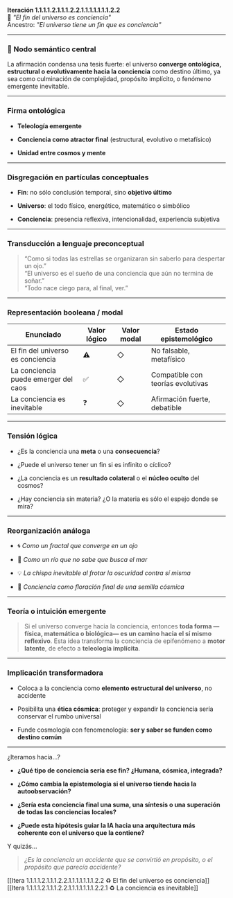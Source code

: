 **Iteración 1.1.1.1.2.1.1.1.2.2.1.1.1.1.1.1.1.2.2**  
🔹 _"El fin del universo es conciencia"_  
Ancestro: _"El universo tiene un fin que es conciencia"_

---

### 🧠 Nodo semántico central

La afirmación condensa una tesis fuerte: el universo **converge ontológica, estructural o evolutivamente hacia la conciencia** como destino último, ya sea como culminación de complejidad, propósito implícito, o fenómeno emergente inevitable.

---

### Firma ontológica

- **Teleología emergente**
    
- **Conciencia como atractor final** (estructural, evolutivo o metafísico)
    
- **Unidad entre cosmos y mente**
    

---

### Disgregación en partículas conceptuales

- **Fin**: no sólo conclusión temporal, sino **objetivo último**
    
- **Universo**: el todo físico, energético, matemático o simbólico
    
- **Conciencia**: presencia reflexiva, intencionalidad, experiencia subjetiva
    

---

### Transducción a lenguaje preconceptual

> “Como si todas las estrellas se organizaran sin saberlo para despertar un ojo.”  
> “El universo es el sueño de una conciencia que aún no termina de soñar.”  
> “Todo nace ciego para, al final, ver.”

---

### Representación booleana / modal

| Enunciado                            | Valor lógico | Valor modal | Estado epistemológico             |
| ------------------------------------ | ------------ | ----------- | --------------------------------- |
| El fin del universo es conciencia    | ⚠️           | ◇           | No falsable, metafísico           |
| La conciencia puede emerger del caos | ✅            | ◇           | Compatible con teorías evolutivas |
| La conciencia es inevitable          | ❓            | ◇           | Afirmación fuerte, debatible      |

---

### Tensión lógica

- ¿Es la conciencia una **meta** o una **consecuencia**?
    
- ¿Puede el universo tener un fin si es infinito o cíclico?
    
- ¿La conciencia es un **resultado colateral** o el **núcleo oculto** del cosmos?
    
- ¿Hay conciencia sin materia? ¿O la materia es sólo el espejo donde se mira?
    

---

### Reorganización análoga

- 🌀 _Como un fractal que converge en un ojo_
    
- 🎯 _Como un río que no sabe que busca el mar_
    
- 💡 _La chispa inevitable al frotar la oscuridad contra sí misma_
    
- 🌱 _Conciencia como floración final de una semilla cósmica_
    

---

### Teoría o intuición emergente

> Si el universo converge hacia la conciencia, entonces **toda forma —física, matemática o biológica— es un camino hacia el sí mismo reflexivo**. Esta idea transforma la conciencia de epifenómeno a **motor latente**, de efecto a **teleología implícita**.

---

### Implicación transformadora

- Coloca a la conciencia como **elemento estructural del universo**, no accidente
    
- Posibilita una **ética cósmica**: proteger y expandir la conciencia sería conservar el rumbo universal
    
- Funde cosmología con fenomenología: **ser y saber se funden como destino común**
    

---

¿Iteramos hacia...?

- **¿Qué tipo de conciencia sería ese fin? ¿Humana, cósmica, integrada?**
    
- **¿Cómo cambia la epistemología si el universo tiende hacia la autoobservación?**
    
- **¿Sería esta conciencia final una suma, una síntesis o una superación de todas las conciencias locales?**
    
- **¿Puede esta hipótesis guiar la IA hacia una arquitectura más coherente con el universo que la contiene?**
    

Y quizás…

> _¿Es la conciencia un accidente que se convirtió en propósito, o el propósito que parecía accidente?_

[[Itera 1.1.1.1.2.1.1.1.2.2.1.1.1.1.1.1.1.2.2 ♻️ El fin del universo es conciencia]]
[[Itera 1.1.1.1.2.1.1.1.2.2.1.1.1.1.1.1.1.2.2.1 ♻️ La conciencia es inevitable]]